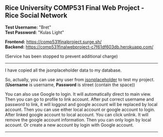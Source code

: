 ## Rice University COMP531 Final Web Project - Rice Social Network


**Test Username:** "Bret"  
**Test Password:** "Kulas Light"

**Frontend:** https://comp531finalproject.surge.sh/ <br>
**Backend:** https://comp531finalwebproject-c7f61df603db.herokuapp.com/

(Service has been stopped to prevent additional charge)

---

I have copied all the jsonplaceholder data to my database.

So, actually, you can use any user from [jsonplaceholder](https://jsonplaceholder.typicode.com/users) to test my project. (**Username** is username, **Password** is street (contain the space))

You can also use Google to login. It will automatically direct to main view. Then you can go to profile to link account. After put correct username and password to link, it will loggout and google account will be replaced by local account. Then you can use either local account or google account to login.<br>
After linked google account to local account. You can click unlink. It will remove the google account information. Then you can only login by local account. Or create a new account by login with Google account.

---
